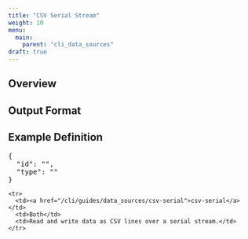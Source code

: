 ```yaml
---
title: "CSV Serial Stream"
weight: 10
menu:
  main:
    parent: "cli_data_sources"
draft: true
---
```


## Overview


## Output Format

## Example Definition
<pre>
{
  "id": "",
  "type": ""
}
</pre>

    <tr>
      <td><a href="/cli/guides/data_sources/csv-serial">csv-serial</a></td>
      <td>Both</td>
      <td>Read and write data as CSV lines over a serial stream.</td>
    </tr>